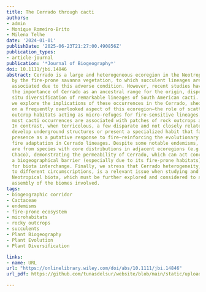 ```yaml
---
title: The Cerrado through cacti
authors:
- admin
- Monique Romeiro-Brito
- Milena Telhe
date: '2024-01-01'
publishDate: '2025-06-23T21:27:00.490856Z'
publication_types:
- article-journal
publication: '*Journal of Biogeography*'
doi: 10.1111/jbi.14846
abstract: Cerrado is a large and heterogeneous ecoregion in the Neotropics marked
  by the fire-prone savanna vegetation, to which succulent lineages are usually not
  associated due to this adverse condition. However, recent studies have highlighted
  the importance of Cerrado as an ancestral range for the origin, dispersal and in
  situ diversification of remarkable lineages of South American cacti. In this perspective,
  we explore the implications of these occurrences in the Cerrado, shedding light
  on a frequently overlooked aspect of this ecoregion—the role of scattered rocky
  outcrop habitats acting as micro-refuges for fire-sensitive lineages. We show that
  most cacti occurrences are associated with patches of rock outcrops across the Cerrado.
  In contrast, when terricolous, a few disparate and not closely related species can
  develop underground structures or present a specialized habit that facilitates their
  presence as a putative response to fire—reinforcing the evolutionary lability of
  fire adaptation in Cerrado lineages. Despite some notable endemisms, several occurrences
  are from species with core distributions in adjacent ecoregions (e.g. Caatinga and
  Chaco), demonstrating the permeability of Cerrado, which can act concomitantly as
  a biogeographical barrier (especially due to its fire-prone habitats) and as a corridor
  for biota interchange. Finally, we stress that Cerrado heterogeneity, often leading
  to different circumscriptions, is a relevant issue when studying and characterizing
  Neotropical biota, which must be further explored and considered to assess the evolutionary
  assembly of the biomes involved.
tags:
- biogeographic corridor
- Cactaceae
- endemisms
- fire-prone ecosystem
- microhabitats
- rocky outcrops
- succulents
- Plant Biogeography
- Plant Evolution
- Plant Diversification

links:
- name: URL
url: "https://onlinelibrary.wiley.com/doi/abs/10.1111/jbi.14846"
url_pdf: https://github.com/tunasdelsur/website/blob/main/static/uploads/K%C3%B6hler%20et%20al%202024%20-%20The%20Cerrado%20through%20cacti.pdf

---
```

